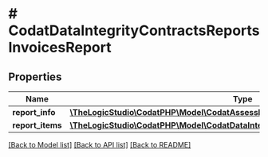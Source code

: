 # # CodatDataIntegrityContractsReportsInvoicesReport

## Properties

Name | Type | Description | Notes
------------ | ------------- | ------------- | -------------
**report_info** | [**\TheLogicStudio\CodatPHP\Model\CodatAssessDataContractsCommonPagedReportInfo**](CodatAssessDataContractsCommonPagedReportInfo.md) |  | [optional]
**report_items** | [**\TheLogicStudio\CodatPHP\Model\CodatDataIntegrityContractsReportsInvoice[]**](CodatDataIntegrityContractsReportsInvoice.md) |  | [optional]

[[Back to Model list]](../../README.md#models) [[Back to API list]](../../README.md#endpoints) [[Back to README]](../../README.md)
